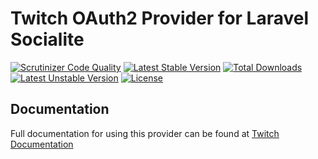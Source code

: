 # Twitch OAuth2 Provider for Laravel Socialite

[![Scrutinizer Code Quality](https://img.shields.io/scrutinizer/g/SocialiteProviders/Twitch.svg?style=flat-square)](https://scrutinizer-ci.com/g/SocialiteProviders/Twitch/?branch=master)
[![Latest Stable Version](https://img.shields.io/packagist/v/socialiteproviders/twitch.svg?style=flat-square)](https://packagist.org/packages/socialiteproviders/twitch)
[![Total Downloads](https://img.shields.io/packagist/dt/socialiteproviders/twitch.svg?style=flat-square)](https://packagist.org/packages/socialiteproviders/twitch)
[![Latest Unstable Version](https://img.shields.io/packagist/vpre/socialiteproviders/twitch.svg?style=flat-square)](https://packagist.org/packages/socialiteproviders/twitch)
[![License](https://img.shields.io/packagist/l/socialiteproviders/twitch.svg?style=flat-square)](https://packagist.org/packages/socialiteproviders/twitch)

## Documentation

Full documentation for using this provider can be found at [Twitch Documentation](http://socialiteproviders.github.io/providers/twitch/)
